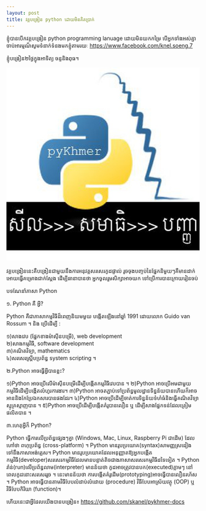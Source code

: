 ```yaml
---
layout: post
title: វគ្គបង្រៀន python ដោយមិនគិត​ប្រាក់
---
```

ខ្ញុំបានបើកវគ្គបង្រៀន python programming lanuage ដោយមិនយក​កម្រៃ បើអ្នកទាំងអស់​គ្នាចាប់អារម្មណ៏សូមទំនាក់ទំនងមកខ្ញុំតាមរយៈ
https://www.facebook.com/knel.soeng.7

ខ្ញុំបង្រៀន២ថ្ងៃក្នុងអាទិត្យ ចន្ទនិង​ពុធ។<br/>

![_config.yml](https://raw.githubusercontent.com/skanel/pykhmer-docs/master/pykhmer.jpg)

វគ្គបង្រៀន​នេះគឺបង្រៀនជាមួយ​នឹងការអនុវត្តសរសេរកូដផ្ទាល់ រូចចុងបញ្ចប់នៃផ្នែកនិមួយៗគឺមានដាក់អោយធ្វើគម្រោងជាក់ស្ដែង ដើម្បីធានាបានថា អ្នកចូលរួមសិក្សាអាចយក​
ទៅប្រើ​ការបានក្រោយរៀនចប់

បទណែនាំភាសា Python

១. Python គឺ អ្វី?

Python គឺជាភាសាកម្មវិធីដ៏ពេញនិយមមួយ បង្កើតឡើងនៅឆ្នាំ 1991 ដោយលោក Guido van Rossum ។
និង ប្រើដើម្បី :

១)សាងវេប (ផ្នែកខាងម៉ាស៊ីនបម្រើ), web development<br/>
២)សាងកម្មវិធី, software development<br/>
៣)គណិតវិទ្យា, mathematics<br/>
៤)សរសេរស្គ្រីបប្រព័ន្ធ system scripting ។<br/>

២.Python អាចធ្វើអ្វីបានខ្លះ?

១)Python អាចប្រើលើម៉ាស៊ីនបម្រើដើម្បីបង្កើតកម្មវិធីវេបបាន ។
២)Python អាចប្រើអមជាមួយកម្មវិធីដើម្បីបង្កើតលំហូរការងារ។
៣)Python អាចតភ្ជាប់ទៅប្រព័ន្ធមូលដ្ឋានទិន្នន័យបានហើយក៏អាចអាននិងកែប្រែឯកសារបានផងដែរ។
៤)Python អាចប្រើដើម្បីចាត់ការទិន្នន័យទំហំធំនិងធ្វើគណិតវិទ្យាស្មុគ្រស្មាញបាន ។
៥)Python អាចប្រើដើម្បីបង្កើតគំរូបានលឿន ឬ ដើម្បីសាងផ្នែកទន់ដែលត្រៀមផលិតបាន ។

៣.ហេតុអ្វីក៏ Python?

Python ធ្វើការលើប្រព័ន្ធផ្សេងៗគ្នា (Windows, Mac, Linux, Raspberry Pi ជាដើម) ដែលហៅថា ពហុប្រព័ន្ធ (cross-platform) ។
Python មានរូបប្រយោគ(syntax)សាមញ្ញស្រដៀងទៅនឹងភាសាអង់គ្លេស។
Python មានរូបប្រយោគដែលអនុញ្ញាតឱ្យអ្នកបង្កើតកម្មវិធី(developer)សរសេរកម្មវិធីដែលមានបន្ទាត់តិចជាងភាសាសរសេរកម្មវិធីដទៃទៀត ។
Python រ៉ាន់(run)លើប្រព័ន្ធលាម(interpreter) មានន័យថា កូដអាចត្រូវបានបក(executed)ភ្លាមៗ នៅពេលកូដនោះសរសេររួច ។ នេះមានន័យថា ការបង្កើតគំរូដើម(prototyping)អាចធ្វើបានលឿនរហ័ស ។
Python អាចធ្វើបានតាមវិធីបែបលំដាប់លំដោយ (procedure) វិធីបែបអាស្រ័យវត្ថុ (OOP) ឬ វិធីបែបកិរិយា (function)។

ហើយនេះជាអ្វីដែល​យើងបាន​បង្រៀន៖ https://github.com/skanel/pykhmer-docs
